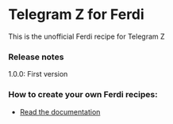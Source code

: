 # Telegram Z for Ferdi
This is the unofficial Ferdi recipe for Telegram Z

### Release notes
1.0.0: First version

### How to create your own Ferdi recipes:
* [Read the documentation](https://github.com/getferdi/recipes/blob/master/docs/integration.md)